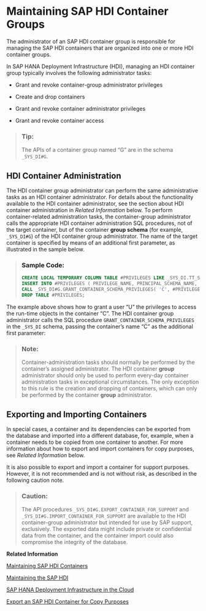 <!-- loio4e9d59759b294124baa97c5b6d675072 -->

# Maintaining SAP HDI Container Groups

The administrator of an SAP HDI container group is responsible for managing the SAP HDI containers that are organized into one or more HDI container groups.

In SAP HANA Deployment Infrastructure \(HDI\), managing an HDI container group typically involves the following administrator tasks:

-   Grant and revoke container-group administrator privileges

-   Create and drop containers

-   Grant and revoke container administrator privileges

-   Grant and revoke container access


> ### Tip:  
> The APIs of a container group named “G” are in the schema `_SYS_DI#G`.



<a name="loio4e9d59759b294124baa97c5b6d675072__section_hzs_hfc_n1b"/>

## HDI Container Administration

The HDI container group administrator can perform the same administrative tasks as an HDI container administrator. For details about the functionality available to the HDI container administrator, see the section about HDI container administration in *Related Information* below. To perform container-related administration tasks, the container-group administrator calls the appropriate HDI container administration SQL procedures, not of the target container, but of the container **group schema** \(for example, `_SYS_DI#G`\) of the HDI container group administrator. The name of the target container is specified by means of an additional first parameter, as illustrated in the sample below.

> ### Sample Code:  
> ```sql
> CREATE LOCAL TEMPORARY COLUMN TABLE #PRIVILEGES LIKE _SYS_DI.TT_SCHEMA_PRIVILEGES; 
> INSERT INTO #PRIVILEGES ( PRIVILEGE_NAME, PRINCIPAL_SCHEMA_NAME, PRINCIPAL_NAME ) VALUES ( 'SELECT', '', 'U' ); 
> CALL _SYS_DI#G.GRANT_CONTAINER_SCHEMA_PRIVILEGES( 'C', #PRIVILEGES, _SYS_DI.T_NO_PARAMETERS, ?, ?, ?); 
> DROP TABLE #PRIVILEGES; 
> ```

The example above shows how to grant a user “U” the privileges to access the run-time objects in the container “C”. The HDI container group administrator calls the SQL procedure `GRANT_CONTAINER_SCHEMA_PRIVILEGES` in the `_SYS_DI` schema, passing the container’s name “C” as the additional first parameter:

> ### Note:  
> Container-administration tasks should normally be performed by the container’s assigned administrator. The HDI container **group** administrator should only be used to perform every-day container administration tasks in exceptional circumstances. The only exception to this rule is the creation and dropping of containers, which can only be performed by the container **group** administrator.



<a name="loio4e9d59759b294124baa97c5b6d675072__section_u5p_sn1_m1b"/>

## Exporting and Importing Containers

In special cases, a container and its dependencies can be exported from the database and imported into a different database, for, example, when a container needs to be copied from one container to another. For more information about how to export and import containers for copy purposes, see *Related Information* below.

It is also possible to export and import a container for support purposes. However, it is not recommended and is not without risk, as described in the following caution note.

> ### Caution:  
> The API procedures `_SYS_DI#G.EXPORT_CONTAINER_FOR_SUPPORT` and `_SYS_DI#G.IMPORT_CONTAINER_FOR_SUPPORT` are available to the HDI container-group administrator but intended for use by SAP support, exclusively. The exported data might include private or confidential data from the container, and the container import could also compromise the integrity of the database.

**Related Information**  


[Maintaining SAP HDI Containers](../15-HDI-Cloud-Admin-Maintain-Containers/maintaining-sap-hdi-containers-bcd6e27.md "An HDI container administrator configures and controls access to a SAP HDI container.")

[Maintaining the SAP HDI](../13-HDI-Cloud-Admin-Maintain-HDI/maintaining-the-sap-hdi-df043e3.md "Maintenance of the SAP HANA Deployment infrastructure (HDI) is the responsibility of the HDI administrator, who must set up and configure general HDI parameters.")

[SAP HANA Deployment Infrastructure in the Cloud](../../sap-hana-deployment-infrastructure-in-the-cloud-3ef0ee9.md "Understand the benefits of using the SAP HANA Deployment Infrastructure (HDI).")

[Export an SAP HDI Container for Copy Purposes](export-an-sap-hdi-container-for-copy-pur-36a5547.md "An HDI container can be exported to a table, which can then be used to import the container into a database.")

